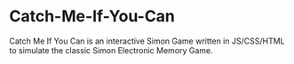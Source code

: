# Catch-Me-If-You-Can
Catch Me If You Can is an interactive Simon Game written in JS/CSS/HTML to simulate the classic Simon Electronic Memory Game.
